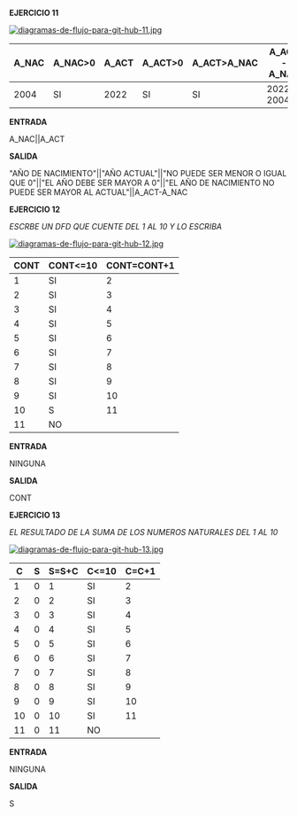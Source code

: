 **EJERCICIO 11**

[![diagramas-de-flujo-para-git-hub-11.jpg](https://i.postimg.cc/gJnLgYpm/diagramas-de-flujo-para-git-hub-11.jpg)](https://postimg.cc/njfLzfMP)

|A_NAC|A_NAC>0|A_ACT|A_ACT>0|A_ACT>A_NAC|A_ACT-A_NAC|
|-|-|-|-|-|-|
|2004|SI|2022|SI|SI|2022-2004|

**ENTRADA**

A_NAC||A_ACT

**SALIDA**

"AÑO DE NACIMIENTO"||"AÑO ACTUAL"||"NO PUEDE SER MENOR O IGUAL QUE 0"||"EL AÑO DEBE SER MAYOR A 0"||"EL AÑO DE NACIMIENTO NO PUEDE SER MAYOR AL ACTUAL"||A_ACT-A_NAC

**EJERCICIO 12**

*ESCRBE UN DFD QUE CUENTE DEL 1 AL 10 Y LO ESCRIBA*

[![diagramas-de-flujo-para-git-hub-12.jpg](https://i.postimg.cc/Dyq6rc55/diagramas-de-flujo-para-git-hub-12.jpg)](https://postimg.cc/7fZSD0FT)

|CONT|CONT<=10|CONT=CONT+1|
|-|-|-|
|1|SI|2|
|2|SI|3|
|3|SI|4|
|4|SI|5|
|5|SI|6|
|6|SI|7|
|7|SI|8|
|8|SI|9|
|9|SI|10|
|10|S|11|
|11|NO||

**ENTRADA**

NINGUNA

**SALIDA**

CONT

**EJERCICIO 13**

*EL RESULTADO DE LA SUMA DE LOS NUMEROS NATURALES DEL 1 AL 10*

[![diagramas-de-flujo-para-git-hub-13.jpg](https://i.postimg.cc/85x86bwN/diagramas-de-flujo-para-git-hub-13.jpg)](https://postimg.cc/LYk0dLrb)

|C|S|S=S+C|C<=10|C=C+1|
|-|-|-|-|-|
|1|0|1|SI|2|
|2|0|2|SI|3|
|3|0|3|SI|4|
|4|0|4|SI|5|
|5|0|5|SI|6|
|6|0|6|SI|7|
|7|0|7|SI|8|
|8|0|8|SI|9|
|9|0|9|SI|10|
|10|0|10|SI|11|
|11|0|11|NO||

**ENTRADA**

NINGUNA

**SALIDA**

S
